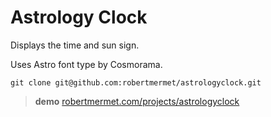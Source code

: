 # Astrology Clock

Displays the time and sun sign.

Uses Astro font type by Cosmorama.

    git clone git@github.com:robertmermet/astrologyclock.git

>**demo** [robertmermet.com/projects/astrologyclock](http://robertmermet.com/projects/astrologyclock)
